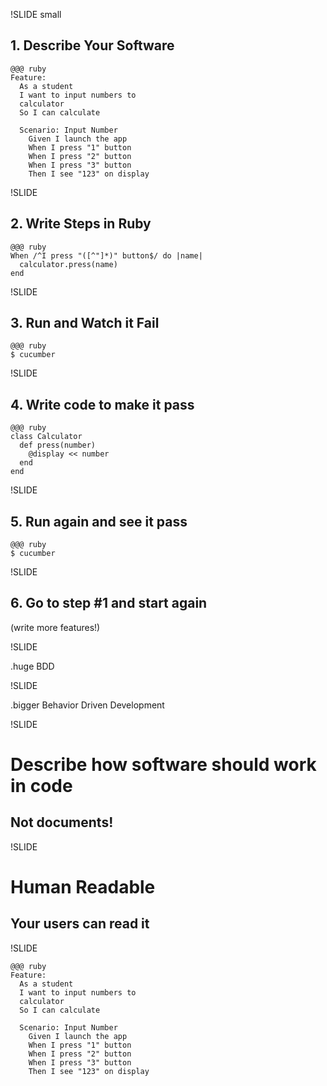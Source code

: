 !SLIDE small
## 1. Describe Your Software ##

    @@@ ruby
    Feature: 
      As a student
      I want to input numbers to 
      calculator
      So I can calculate

      Scenario: Input Number
        Given I launch the app
        When I press "1" button
        When I press "2" button
        When I press "3" button
        Then I see "123" on display

!SLIDE
## 2. Write Steps in Ruby ##
    
    @@@ ruby
    When /^I press "([^"]*)" button$/ do |name|
      calculator.press(name)
    end

!SLIDE
## 3. Run and Watch it Fail ##

    @@@ ruby
    $ cucumber

!SLIDE
## 4. Write code to make it pass ##
    
    @@@ ruby
    class Calculator
      def press(number)
        @display << number
      end
    end

!SLIDE
## 5. Run again and see it pass ##

    @@@ ruby
    $ cucumber


!SLIDE
## 6. Go to step #1 and start again

(write more features!)

!SLIDE

.huge BDD

!SLIDE

.bigger Behavior Driven Development

!SLIDE
# Describe how software should work in code #
## Not documents! ##

!SLIDE
# Human Readable #
## Your users can read it ##

!SLIDE

    @@@ ruby
    Feature: 
      As a student
      I want to input numbers to 
      calculator
      So I can calculate

      Scenario: Input Number
        Given I launch the app
        When I press "1" button
        When I press "2" button
        When I press "3" button
        Then I see "123" on display